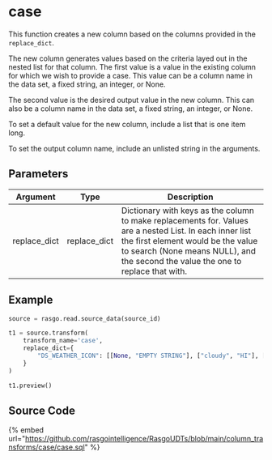 

# case

This function creates a new column based on the columns provided in the `replace_dict`.

The new column generates values based on the criteria layed out in the nested list for that column. The first value is a value in the existing column for which we wish to provide a case. This value can be a column name in the data set, a fixed string, an integer, or None.

The second value is the desired output value in the new column. This can also be a column name in the data set, a fixed string, an integer, or None.

To set a default value for the new column, include a list that is one item long.

To set the output column name, include an unlisted string in the arguments.


## Parameters

|   Argument   |     Type     |                                                                                                            Description                                                                                                             |
| ------------ | ------------ | ---------------------------------------------------------------------------------------------------------------------------------------------------------------------------------------------------------------------------------- |
| replace_dict | replace_dict | Dictionary with keys as the column to make replacements for. Values are a nested List. In each inner list the first element would be the value to search (None means NULL), and the second the value the one to replace that with. |


## Example

```python
source = rasgo.read.source_data(source_id)

t1 = source.transform(
    transform_name='case',
    replace_dict={
        "DS_WEATHER_ICON": [[None, "EMPTY STRING"], ["cloudy", "HI"], ["DATE", "WEIRD"], ["DEFAULT VALUE"], "col_name"]
    }
)

t1.preview()

```

## Source Code

{% embed url="https://github.com/rasgointelligence/RasgoUDTs/blob/main/column_transforms/case/case.sql" %}

